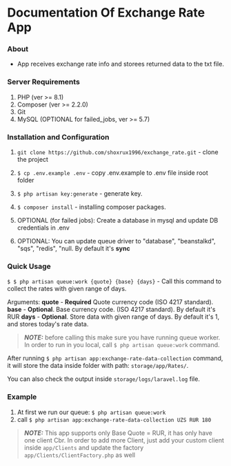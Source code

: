 # Documentation Of Exchange Rate App

### About

-   App receives exchange rate info and storees returned data to the txt file.

### Server Requirements

1. PHP (ver >= 8.1)
2. Composer (ver >= 2.2.0)
3. Git
4. MySQL (OPTIONAL for failed_jobs, ver >= 5.7)

### Installation and Configuration

1. `git clone https://github.com/shoxrux1996/exchange_rate.git` - clone the project

2. `$ cp .env.example .env` - copy .env.example to .env file inside root folder

3. `$ php artisan key:generate` - generate key.

4. `$ composer install` - installing composer packages.

5. OPTIONAL (for failed jobs): Create a database in mysql and update DB credentials in .env

6. OPTIONAL: You can update queue driver to "database", "beanstalkd", "sqs", "redis", "null. By default it's **sync**

### Quick Usage

`$ $ php artisan queue:work {quote} {base} {days}` - Call this command to collect the rates with given range of days.

Arguments:
**quote** - **Required** Quote currency code (ISO 4217 standard).
**base** - **Optional**. Base currency code. (ISO 4217 standard). By default it's RUR
**days** - **Optional**. Store data with given range of days. By default it's 1, and stores today's rate data.

> **_NOTE:_** before calling this make sure you have running queue worker. In order to run in you local, call `$ php artisan queue:work` command.

After running `$ php artisan app:exchange-rate-data-collection` command, it will store the data inside folder with path: `storage/app/Rates/`.

You can also check the output inside `storage/logs/laravel.log` file.

### Example

1. At first we run our queue: `$ php artisan queue:work`
2. call `$ php artisan app:exchange-rate-data-collection UZS RUR 180`

> **_NOTE:_** This app supports only Base Quote = RUR, it has only have one client Cbr. In order to add more Client, just add your custom client inside `app/Clients` and update the factory `app/Clients/ClientFactory.php` as well
